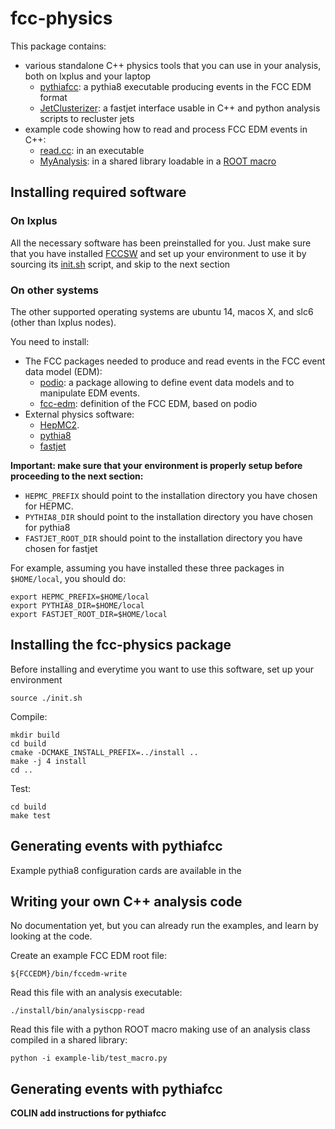 fcc-physics
===========

This package contains:

- various standalone C++ physics tools that you can use in your analysis, both on lxplus and your laptop
  - [pythiafcc](pythia8/generate.cc): a pythia8 executable producing events in the FCC EDM format
  - [JetClusterizer](tools/JetClusterizer.h): a fastjet interface usable in C++ and python analysis scripts to recluster jets 
- example code showing how to read and process FCC EDM events in C++:
  - [read.cc](example/read.cc): in an executable
  - [MyAnalysis](example-lib/MyAnalysis.h): in a shared library loadable in a [ROOT macro](example-lib/test_macro.py)

## Installing required software 

### On lxplus

All the necessary software has been preinstalled for you. Just make sure that you have installed [FCCSW](https://github.com/HEP-FCC/FCCSW.git) and set up your environment to use it by sourcing its [init.sh](https://github.com/HEP-FCC/podio/blob/master/init.sh) script, and skip to the next section

### On other systems

The other supported operating systems are ubuntu 14, macos X, and slc6 (other than lxplus nodes). 

You need to install: 

- The FCC packages needed to produce and read events in the FCC event data model (EDM):
  - [podio](https://github.com/HEP-FCC/podio.git): a package allowing to define event data models and to manipulate EDM events.
  - [fcc-edm](https://github.com/HEP-FCC/fcc-edm.git): definition of the FCC EDM, based on podio
- External physics software:
  - [HepMC2](http://lcgapp.cern.ch/project/simu/HepMC/download/HepMC-2.06.09.tar.gz).   
  - [pythia8](http://home.thep.lu.se/~torbjorn/pythia8/pythia8215.tgz) 
  - [fastjet](http://fastjet.fr/repo/fastjet-3.1.3.tar.gz)

**Important: make sure that your environment is properly setup before proceeding to the next section:**

  - `HEPMC_PREFIX` should point to the installation directory you have chosen for HEPMC.
  - `PYTHIA8_DIR` should point to the installation directory you have chosen for pythia8
  - `FASTJET_ROOT_DIR` should point to the installation directory you have chosen for fastjet
  
For example, assuming you have installed these three packages in `$HOME/local`, you should do:

    export HEPMC_PREFIX=$HOME/local
    export PYTHIA8_DIR=$HOME/local
    export FASTJET_ROOT_DIR=$HOME/local
    


## Installing the fcc-physics package

Before installing and everytime you want to use this software, set up your environment

    source ./init.sh

Compile:

    mkdir build
    cd build
    cmake -DCMAKE_INSTALL_PREFIX=../install ..
    make -j 4 install
    cd ..

Test: 
	
	cd build
	make test

## Generating events with pythiafcc

Example pythia8 configuration cards are available in the

## Writing your own C++ analysis code

No documentation yet, but you can already run the examples, 
and learn by looking at the code.

Create an example FCC EDM root file: 

    ${FCCEDM}/bin/fccedm-write
    
Read this file with an analysis executable:
    
    ./install/bin/analysiscpp-read    

Read this file with a python ROOT macro making use of an analysis class compiled in a shared library:

    python -i example-lib/test_macro.py 

## Generating events with pythiafcc

**COLIN add instructions for pythiafcc**
